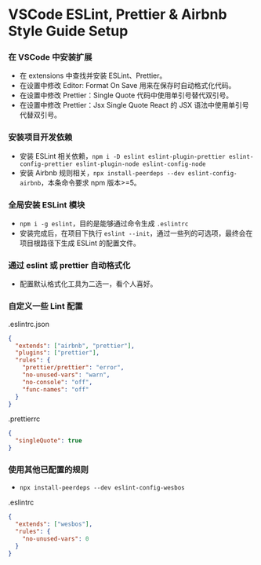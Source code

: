 # VSCode ESLint, Prettier & Airbnb Style Guide Setup

### 在 VSCode 中安装扩展

- 在 extensions 中查找并安装 ESLint、Prettier。
- 在设置中修改 Editor: Format On Save 用来在保存时自动格式化代码。
- 在设置中修改 Prettier：Single Quote 代码中使用单引号替代双引号。
- 在设置中修改 Prettier：Jsx Single Quote React 的 JSX 语法中使用单引号代替双引号。

### 安装项目开发依赖

- 安装 ESLint 相关依赖，`npm i -D eslint eslint-plugin-prettier eslint-config-prettier eslint-plugin-node eslint-config-node`
- 安装 Airbnb 规则相关，`npx install-peerdeps --dev eslint-config-airbnb`，本条命令要求 npm 版本>=5。

### 全局安装 ESLint 模块

- `npm i -g eslint`，目的是能够通过命令生成 `.eslintrc`
- 安装完成后，在项目下执行 `eslint --init`，通过一些列的可选项，最终会在项目根路径下生成 ESLint 的配置文件。

### 通过 eslint 或 prettier 自动格式化

- 配置默认格式化工具为二选一，看个人喜好。

### 自定义一些 Lint 配置

.eslintrc.json

```json
{
  "extends": ["airbnb", "prettier"],
  "plugins": ["prettier"],
  "rules": {
    "prettier/prettier": "error",
    "no-unused-vars": "warn",
    "no-console": "off",
    "func-names": "off"
  }
}
```

.prettierrc

```json
{
  "singleQuote": true
}
```

### 使用其他已配置的规则

- `npx install-peerdeps --dev eslint-config-wesbos`

.eslintrc

```json
{
  "extends": ["wesbos"],
  "rules": {
    "no-unused-vars": 0
  }
}
```
